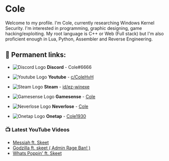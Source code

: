# Cole
Welcome to my profile. I'm Cole, currently researching Windows Kernel Security. I'm interested in programming, graphic designing, game hacking/exploiting. My root language is C++ or Web (Full stack) but I'm also proficient enough in Lua, Python, Assembler and Reverse Engineering.

## 💬 Permanent links:
- ![Discord Logo](https://i.imgur.com/002xgns.png) __Discord__ - Cole#6666
- ![Youtube Logo](https://www.youtube.com/favicon.ico) __Youtube__ - [c/ColeHvH](https://www.youtube.com/c/ColeHvH)
- ![Steam Logo](https://i.imgur.com/RAjZrQb.png) __Steam__ - [id/ez-winexe](https://steamcommunity.com/profiles/76561198280699857)

- ![Gamesense Logo](https://gamesense.pub/favicon.ico) __Gamesense__ - [Cole](https://gamesense.pub/forums/profile.php?id=4227)
- ![Neverlose Logo](https://i.imgur.com/pGkUZra.png) __Neverlose__ - [Cole](https://forum.neverlose.cc/u/Cole/summary)
- ![Onetap Logo](https://www.onetap.com/favicon-16x16.png) __Onetap__ - [Cole1930](https://www.onetap.com/members/Cole1930.931)

### 📺 Latest YouTube Videos
<!-- YOUTUBE:START -->
- [Messiah ft. Skeet](https://www.youtube.com/watch?v=fAwvOdmgzm4)
- [Godzilla ft. skeet ( Admin Rage Ban! )](https://www.youtube.com/watch?v=9nqDtMkcI-c)
- [Whats Poppin' ft. Skeet](https://www.youtube.com/watch?v=Nq-h1v8TWi4)
<!-- YOUTUBE:END -->


[website]: https://sinlyxe.cc
[youtube]: https://youtube.com/ColeHvH
[discord]: Cole#6666
